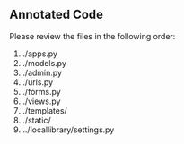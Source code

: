 ## Annotated Code

Please review the files in the following order:

1) ./apps.py
2) ./models.py
3) ./admin.py
4) ./urls.py
5) ./forms.py
6) ./views.py
7) ./templates/
8) ./static/
9) ../locallibrary/settings.py
